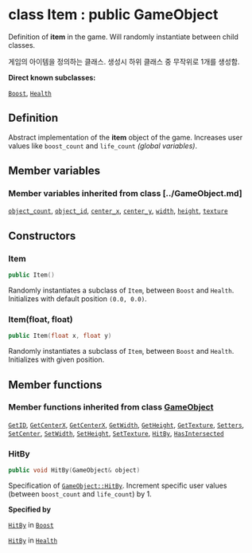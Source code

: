 # class Item : public GameObject

Definition of **item** in the game. Will randomly instantiate between child classes.

게임의 아이템을 정의하는 클래스. 생성시 하위 클래스 중 무작위로 1개를 생성함.

**Direct known subclasses:**

[`Boost`](Item/Boost.md), [`Health`](Item/Health.md)

## Definition

Abstract implementation of the **item** object of the game. Increases user values like `boost_count` and `life_count` _(global variables)_.

## Member variables

### Member variables inherited from class [../GameObject.md]

[`object_count`](../GameObject.md#object_count), 
[`object_id`](../GameObject.md#object_id), 
[`center_x`](../GameObject.md#center_x), 
[`center_y`](../GameObject.md#center_y), 
[`width`](../GameObject.md#width), 
[`height`](../GameObject.md#height), 
[`texture`](../GameObject.md#texture)

## Constructors

### Item

```cpp
public Item()
```

Randomly instantiates a subclass of `Item`, between `Boost` and `Health`. Initializes with default position `(0.0, 0.0)`.

### Item(float, float)

```cpp
public Item(float x, float y)
```

Randomly instantiates a subclass of `Item`, between `Boost` and `Health`. Initializes with given position.

## Member functions

### Member functions inherited from class [GameObject](../GameObject.md)

[`GetID`](../GameObject.md#GetID), 
[`GetCenterX`](../GameObject.md#GetCenterX), 
[`GetCenterX`](../GameObject.md#GetCenterX), 
[`GetWidth`](../GameObject.md#GetWidth), 
[`GetHeight`](../GameObject.md#GetHeight), 
[`GetTexture`](../GameObject.md#GetTexture), 
[`Setters`](../GameObject.md#Setters), 
[`SetCenter`](../GameObject.md#SetCenter), 
[`SetWidth`](../GameObject.md#SetWidth), 
[`SetHeight`](../GameObject.md#SetHeight), 
[`SetTexture`](../GameObject.md#SetTexture), 
[`HitBy`](../GameObject.md#HitBy), 
[`HasIntersected`](../GameObject.md#HasIntersected)

### HitBy

```cpp
public void HitBy(GameObject& object)
```

Specification of [`GameObject::HitBy`](../GameObject.md#HitBy). Increment specific user values (between `boost_count` and `life_count`) by 1.

**Specified by**

[`HitBy`](Item/Boost.md#hitby) in [`Boost`](Item/Boost.md)

[`HitBy`](Item/Health.md#hitby) in [`Health`](Item/Health.md)
